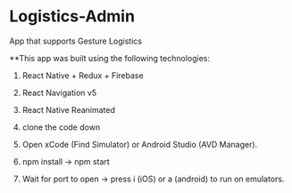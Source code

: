 # Logistics-Admin

App that supports Gesture Logistics

\*\*This app was built using the following technologies:

1. React Native + Redux + Firebase
2. React Navigation v5
3. React Native Reanimated

4. clone the code down
5. Open xCode (Find Simulator) or Android Studio (AVD Manager).
6. npm install -> npm start
7. Wait for port to open -> press i (iOS) or a (android) to run on emulators.
